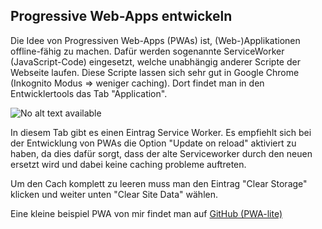 ## Progressive Web-Apps entwickeln
Die Idee von Progressiven Web-Apps (PWAs) ist, (Web-)Applikationen offline-fähig zu machen. Dafür werden sogenannte ServiceWorker (JavaScript-Code) eingesetzt, welche unabhängig anderer Scripte der Webseite laufen. Diese Scripte lassen sich sehr gut in Google Chrome (Inkognito Modus => weniger caching). Dort findet man in den Entwicklertools das Tab "Application".


![No alt text available](/de/artikel/ct-webdesign/2017/20170907-pwa-chrome-dev-application-tab.png )


In diesem Tab gibt es einen Eintrag Service Worker. Es empfiehlt sich bei der Entwicklung von PWAs die Option "Update on reload" aktiviert zu haben, da dies dafür sorgt, dass der alte Serviceworker durch den neuen ersetzt wird und dabei keine caching probleme auftreten.


Um den Cach komplett zu leeren muss man den Eintrag "Clear Storage" klicken und weiter unten "Clear Site Data" wählen.


Eine kleine beispiel PWA von mir findet man auf [GitHub (PWA-lite)](https://github.com/D4rkMindz/pwa-lite)

